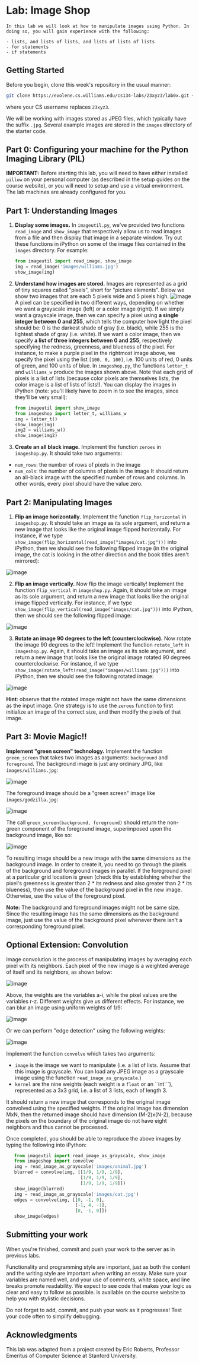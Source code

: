 # Lab: Image Shop

```{admonition} Objectives
In this lab we will look at how to manipulate images using Python. In doing so, you will gain experience with the following:

- lists, and lists of lists, and lists of lists of lists
- for statements
- if statements
```

## Getting Started

Before you begin, clone this week's repository in the usual manner:

```bash
git clone https://evolene.cs.williams.edu/cs134-labs/23xyz3/lab0x.git ~/cs134/lab0x
```

where your CS username replaces `23xyz3`.

We will be working with images stored as JPEG files, which typically have the suffix ```.jpg```. Several example images are stored in the ```images``` directory of the starter code.

## Part 0: Configuring your machine for the Python Imaging Library (PIL)

**IMPORTANT:** Before starting this lab, you will need to have either installed `pillow` on your personal computer (as described in the setup guides on the course website), or you will need to setup and use a virtual environment.  The lab machines are already configured for you.

## Part 1: Understanding Images

1. **Display some images.** In ```imageutil.py```, we've provided two functions ```read_image``` and ```show_image``` that respectively allow us to read images from a file and then display that image in a separate window. Try out these functions in iPython on some of the image files contained in the ```images``` directory. For example:

    ```python
    from imageutil import read_image, show_image
    img = read_image('images/williams.jpg')
    show_image(img)
    ```

2. **Understand how images are stored.** Images are represented as a grid of tiny squares called "pixels", short for "picture elements". Below we show two images that are each 5 pixels wide and 5 pixels high.
    ![image](doc/pixels.png)
A pixel can be specified in two different ways, depending on whether we want a grayscale image (left) or a color image (right). If we simply want a grayscale image, then we can specify a pixel using **a single integer between 0 and 255**, which tells the computer how light the pixel should be: 0 is the darkest shade of gray (i.e. black), while 255 is the lightest shade of gray (i.e. white). If we want a color image, then we specify **a list of three integers between 0 and 255**, respectively specifying the redness, greenness, and blueness of the pixel. For instance, to make a purple pixel in the rightmost image above, we specify the pixel using the list ```[100, 0, 100]```, i.e. 100 units of red, 0 units of green, and 100 units of blue. In ```imageshop.py```, the functions ```letter_t``` and ```williams_w``` produce the images shown above. Note that each grid of pixels is a list of lists (because color pixels are themselves lists, the color
image is a list of lists of lists!). You can display the images in iPython (note: you'll likely have to zoom in to see the images, since they'll be very small):

    ```python
    from imageutil import show_image
    from imageshop import letter_t, williams_w
    img = letter_t()
    show_image(img)
    img2 = williams_w()
    show_image(img2)
    ```

3. **Create an all black image.** Implement the function `zeroes` in `imageshop.py`. It should take two arguments:
- `num_rows`: the number of rows of pixels in the image
- `num_cols`: the number of columns of pixels in the image
It should return an all-black image with the specified number of rows and columns. In other words, every pixel should have the value zero.

## Part 2: Manipulating Images

1. **Flip an image horizontally.** Implement the function `flip_horizontal` in `imageshop.py`. It should take an image as its sole argument, and return a new image that looks like the original image flipped horizontally. For instance, if we type ```show_image(flip_horizontal(read_image("images/cat.jpg")))``` into iPython, then we should see the following flipped image (in the original image, the cat is looking in the other direction and the book titles aren't mirrored):

![image](doc/exampleflip1.jpg)

2. **Flip an image vertically.** Now flip the image vertically! Implement the function `flip_vertical` in `imageshop.py`. Again, it should take an image as its sole argument, and return a new image that looks like the original image flipped vertically. For instance, if we type ```show_image(flip_vertical(read_image("images/cat.jpg")))``` into iPython, then we should see the following flipped image:

![image](doc/exampleflip2.jpg)

3. **Rotate an image 90 degrees to the left (counterclockwise).** Now rotate the image 90 degrees to the left! Implement the function `rotate_left` in `imageshop.py`. Again, it should take an image as its sole argument, and return a new image that looks like the original image rotated 90 degrees counterclockwise. For instance, if we type ```show_image(rotate_left(read_image("images/williams.jpg")))``` into iPython, then we should see the following rotated image:

![image](doc/examplerotate.jpg)
   
**Hint**: observe that the rotated image might not have the same dimensions as the input image. One strategy is to use the ```zeroes``` function to first initialize an image of the correct size, and then modify the pixels of that image.

## Part 3: Movie Magic!!

**Implement "green screen" technology.** Implement the function `green_screen` that takes two images as arguments: ```background``` and ```foreground```. The background image is just any ordinary JPG, like ```images/williams.jpg```:

![image](doc/williams.jpg)

The foreground image should be a "green screen" image like ```images/godzilla.jpg```:

![image](doc/godzilla.jpg)

The call ```green_screen(background, foreground)``` should return the non-green component of the foreground image, superimposed upon the background image, like so:

![image](doc/examplegreen.jpg)

To resulting image should be a new image with the same dimensions as the background image. In order to create it, you need to go through the pixels of the background and foreground images in parallel. If the foreground pixel at a particular grid location is green (check this by establishing whether the pixel's greenness is greater than 2 * its redness and also greater than 2 * its blueness), then use the value of the background pixel in the new image. Otherwise, use the value of the foreground pixel.

**Note:** The background and foreground images might not be same size. Since the resulting image has the same dimensions as the background image, just use the value of the background pixel whenever there isn't a corresponding foreground pixel.


## Optional Extension: Convolution

Image convolution is the process of manipulating images by averaging each pixel with its neighbors. Each pixel of the new image is a weighted average of itself and its neighbors, as shown below:

![image](doc/exampleconvolve.jpg)

Above, the weights are the variables a-i, while the pixel values are the variables r-z. Different weights give us different effects. For instance, we can blur an image using uniform weights of 1/9:

![image](doc/exampleblur.png)

Or we can perform "edge detection" using the following weights: 

![image](doc/exampleedgedetect.png)

Implement the function ```convolve``` which takes two arguments:
- ```image``` is the image we want to manipulate (i.e. a list of lists. Assume that this image is grayscale. You can load any JPEG image as a grayscale image using the function ```read_image_as_grayscale```.)
- ```kernel``` are the nine weights (each weight is a ```float``` or an ``int```), represented as a 3x3 grid, i.e. a list of 3 lists, each of length 3.

It should return a new image that corresponds to the original image convolved using the specified weights. If the original image has dimension MxN, then the returned image should have dimension (M-2)x(N-2), because the pixels on the boundary of the original image do not have eight neighbors and thus cannot be processed.

Once completed, you should be able to reproduce the above images by typing the following into iPython:

```python
   from imageutil import read_image_as_grayscale, show_image
   from imageshop import convolve
   img = read_image_as_grayscale('images/animal.jpg')
   blurred = convolve(img, [[1/9, 1/9, 1/9],
                            [1/9, 1/9, 1/9],
                            [1/9, 1/9, 1/9]])
   show_image(blurred)
   img = read_image_as_grayscale('images/cat.jpg')
   edges = convolve(img, [[0, -1, 0],
                          [-1, 4, -1],
                          [0, -1, 0]])
   show_image(edges)
```


## Submitting your work

When you're finished, commit and push your work to the server as in previous labs. 

Functionality and programming style are important, just as both the content and the writing style are important when writing an essay.  Make sure your variables are named well, and your use of comments, white space, and line breaks promote readability.  We expect to see code that makes your logic as clear and easy to follow as possible. [](../../docs/style-guide.md) is available on the course website to help you with stylistic decisions.

Do not forget to add, commit, and push your work as it progresses!  Test your code often to simplify debugging.

## Acknowledgments

This lab was adapted from a project created by Eric Roberts, Professor Emeritus of Computer Science at Stanford University.
